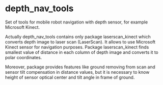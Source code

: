 # depth_nav_tools
Set of tools for mobile robot navigation with depth sensor, for example 
Microsoft Kinect.

Actually depth_nav_tools contains only package laserscan_kinect which converts
depth image to laser scan (LaserScan). It allows to use Microsoft Kinect sensor
for navigation purposes. Package laserscan_kinect finds smallest value of
distance in each column of depth image and converts it to polar coordinates.

Moreover, package provides features like ground removing from scan and sensor
tilt compensation in distance values, but it is necessary to know height of
sensor optical center and tilt angle in frame of ground.
